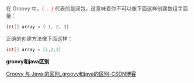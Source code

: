 <font style="color:rgb(77, 77, 77);">在 Groovy 中，</font><font style="color:rgb(243, 59, 69);">{ ... } </font><font style="color:rgb(77, 77, 77);">代表的是闭包。这意味着你不可以像下面这样创建数组字面量：</font>

```java
int[] array = { 1, 2, 3}
```

<font style="color:rgb(77, 77, 77);">正确的创建方法像下面这样：</font>

```java
int[] array = [1,2,3]
```





**groovy和java区别**

[Groovy 与 Java 的区别_groovy和java的区别-CSDN博客](https://blog.csdn.net/qq_26886929/article/details/86615237)

